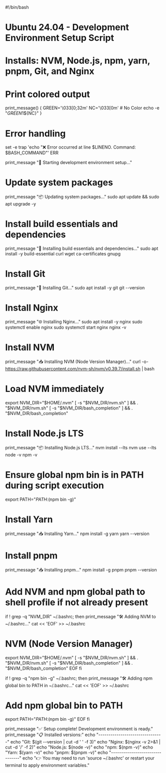 #!/bin/bash

# Ubuntu 24.04 - Development Environment Setup Script
# Installs: NVM, Node.js, npm, yarn, pnpm, Git, and Nginx

# Print colored output
print_message() {
    GREEN='\033[0;32m'
    NC='\033[0m' # No Color
    echo -e "${GREEN}$1${NC}"
}

# Error handling
set -e
trap 'echo "❌ Error occurred at line $LINENO. Command: $BASH_COMMAND"' ERR

print_message "🚀 Starting development environment setup..."

# Update system packages
print_message "📦 Updating system packages..."
sudo apt update && sudo apt upgrade -y

# Install build essentials and dependencies
print_message "🔧 Installing build essentials and dependencies..."
sudo apt install -y build-essential curl wget ca-certificates gnupg

# Install Git
print_message "🔧 Installing Git..."
sudo apt install -y git
git --version

# Install Nginx
print_message "🌐 Installing Nginx..."
sudo apt install -y nginx
sudo systemctl enable nginx
sudo systemctl start nginx
nginx -v

# Install NVM
print_message "📥 Installing NVM (Node Version Manager)..."
curl -o- https://raw.githubusercontent.com/nvm-sh/nvm/v0.39.7/install.sh | bash

# Load NVM immediately
export NVM_DIR="$HOME/.nvm"
[ -s "$NVM_DIR/nvm.sh" ] && \. "$NVM_DIR/nvm.sh"
[ -s "$NVM_DIR/bash_completion" ] && \. "$NVM_DIR/bash_completion"

# Install Node.js LTS
print_message "📦 Installing Node.js LTS..."
nvm install --lts
nvm use --lts
node -v
npm -v

# Ensure global npm bin is in PATH during script execution
export PATH="$PATH:$(npm bin -g)"

# Install Yarn
print_message "📥 Installing Yarn..."
npm install -g yarn
yarn --version

# Install pnpm
print_message "📥 Installing pnpm..."
npm install -g pnpm
pnpm --version

# Add NVM and npm global path to shell profile if not already present
if ! grep -q "NVM_DIR" ~/.bashrc; then
    print_message "🛠️ Adding NVM to ~/.bashrc..."
    cat << 'EOF' >> ~/.bashrc

# NVM (Node Version Manager)
export NVM_DIR="$HOME/.nvm"
[ -s "$NVM_DIR/nvm.sh" ] && \. "$NVM_DIR/nvm.sh"
[ -s "$NVM_DIR/bash_completion" ] && \. "$NVM_DIR/bash_completion"
EOF
fi

if ! grep -q "npm bin -g" ~/.bashrc; then
    print_message "🛠️ Adding npm global bin to PATH in ~/.bashrc..."
    cat << 'EOF' >> ~/.bashrc

# Add npm global bin to PATH
export PATH="$PATH:$(npm bin -g)"
EOF
fi

print_message "✅ Setup complete! Development environment is ready."
print_message "📋 Installed versions:"
echo "--------------------------------"
echo "Git: $(git --version | cut -d ' ' -f 3)"
echo "Nginx: $(nginx -v 2>&1 | cut -d '/' -f 2)"
echo "Node.js: $(node -v)"
echo "npm: $(npm -v)"
echo "Yarn: $(yarn -v)"
echo "pnpm: $(pnpm -v)"
echo "--------------------------------"
echo "👉 You may need to run 'source ~/.bashrc' or restart your terminal to apply environment variables."
